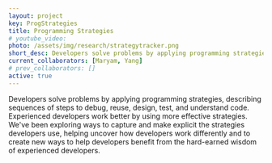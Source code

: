 ```yaml
---
layout: project
key: ProgStrategies
title: Programming Strategies
# youtube_video: 
photo: /assets/img/research/strategytracker.png
short_desc: Developers solve problems by applying programming strategies, describing sequences of steps to debug, reuse, design, test, and understand code. Experienced developers work better by using more effective strategies. We've been exploring ways to capture and make explicit the strategies developers use, helping uncover how developers work differently and to create new ways to help developers benefit from the hard-earned wisdom of experienced developers.
current_collaborators: [Maryam, Yang]
# prev_collaborators: []
active: true
---
```

Developers solve problems by applying programming strategies, describing sequences of steps to debug, reuse, design, test, and understand code. Experienced developers work better by using more effective strategies. We've been exploring ways to capture and make explicit the strategies developers use, helping uncover how developers work differently and to create new ways to help developers benefit from the hard-earned wisdom of experienced developers.
